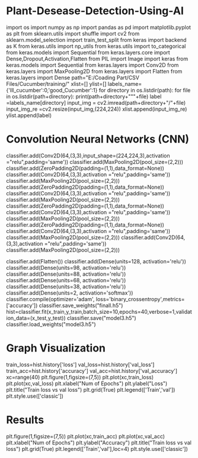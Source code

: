 # Plant-Desease-Detection-Using-AI

import os
import numpy as np
import pandas as pd
import matplotlib.pyplot as plt
from sklearn.utils import shuffle
import cv2
from sklearn.model_selection import train_test_split
from keras import backend as K
from keras.utils import np_utils
from keras.utils import to_categorical
from keras.models import Sequential
from keras.layers.core import Dense,Dropout,Activation,Flatten
from PIL import Image
import keras
from keras.models import Sequential
from keras.layers import Conv2D
from keras.layers import MaxPooling2D
from keras.layers import Flatten
from keras.layers import Dense
path="E:/Coading Part/CSV Files/Cucumber/training/"
xlist=[]
ylist=[]
labels_name={'Ill_cucumber':0,'good_Cucumber':1}
for directory in os.listdir(path):
    for file in os.listdir(path+directory):
        print(path+directory+"\""+file)
        label =labels_name[directory]
        input_img = cv2.imread(path+directory+"/"+file)
        input_img_re =cv2.resize(input_img,(224,224))
        xlist.append(input_img_re)
        ylist.append(label)

# Convolution Neural Networks (CNN)

classifier.add(Conv2D(64,(3,3),input_shape=(224,224,3),activation ="relu",padding='same'))
classifier.add(MaxPooling2D(pool_size=(2,2)))
classifier.add(ZeroPadding2D(padding=(1,1),data_format=None))
classifier.add(Conv2D(64,(3,3),activation ="relu",padding='same'))
classifier.add(MaxPooling2D(pool_size=(2,2)))
classifier.add(ZeroPadding2D(padding=(1,1),data_format=None))
classifier.add(Conv2D(64,(3,3),activation ="relu",padding='same'))
classifier.add(MaxPooling2D(pool_size=(2,2)))
classifier.add(ZeroPadding2D(padding=(1,1),data_format=None))
classifier.add(Conv2D(64,(3,3),activation ="relu",padding='same'))
classifier.add(MaxPooling2D(pool_size=(2,2)))
classifier.add(ZeroPadding2D(padding=(1,1),data_format=None))
classifier.add(Conv2D(64,(3,3),activation ="relu",padding='same'))
classifier.add(MaxPooling2D(pool_size=(2,2)))
classifier.add(Conv2D(64,(3,3),activation ="relu",padding='same'))
classifier.add(MaxPooling2D(pool_size=(2,2)))

classifier.add(Flatten())
classifier.add(Dense(units=128, activation='relu'))
classifier.add(Dense(units=98, activation='relu'))
classifier.add(Dense(units=88, activation='relu'))
classifier.add(Dense(units=68, activation='relu'))
classifier.add(Dense(units=38, activation='relu'))
classifier.add(Dense(units=2, activation='softmax'))
classifier.compile(optimizer='adam', loss='binary_crossentropy',metrics=['accuracy'])
classifier.save_weights("finall.h5")
hist=classifier.fit(x_train,y_train,batch_size=10,epochs=40,verbose=1,validation_data=(x_test,y_test))
classifier.save("model3.h5")
classifier.load_weights("model3.h5")

#  Graph Visualization

train_loss=hist.history['loss']
val_loss=hist.history['val_loss']
train_acc=hist.history['accuracy']
val_acc=hist.history['val_accuracy']
xc=range(40)
plt.figure(1,figsize=(7,5))
plt.plot(xc,train_loss)
plt.plot(xc,val_loss)
plt.xlabel("Num of Epochs")
plt.ylabel("Loss")
plt.title("Train loss vs val loss")
plt.grid(True)
plt.legend(['Train','val'])
plt.style.use(['classic'])

# Results

plt.figure(1,figsize=(7,5))
plt.plot(xc,train_acc)
plt.plot(xc,val_acc)
plt.xlabel("Num of Epochs")
plt.ylabel("Accuracy")
plt.title("Train loss vs val loss")
plt.grid(True)
plt.legend(['Train','val'],loc=4)
plt.style.use(['classic'])
